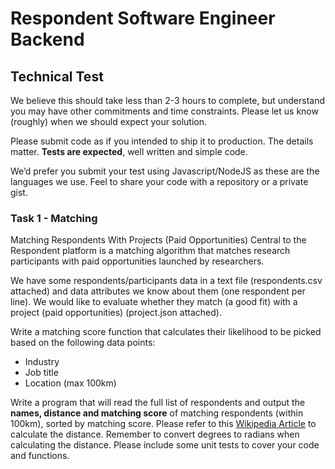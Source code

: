 # Respondent Software Engineer Backend
## Technical Test
We believe this should take less than 2-3 hours to complete, but understand you may have other commitments and time constraints. Please let us know (roughly) when we should expect your solution.

Please submit code as if you intended to ship it to production. The details matter. **Tests are expected**, well written and simple code.

We’d prefer you submit your test using Javascript/NodeJS as these are the languages we use. Feel to share your code with a repository or a private gist.

### Task 1 - Matching
Matching Respondents With Projects (Paid Opportunities)
Central to the Respondent platform is a matching algorithm that matches research participants with paid opportunities launched by researchers.

We have some respondents/participants data in a text file (respondents.csv attached) and data attributes we know about them (one respondent per line). We would like to evaluate whether they match (a good fit) with a project (paid opportunities) (project.json attached).

Write a matching score function that calculates their likelihood to be picked based on the following data points:
- Industry
- Job title
- Location (max 100km)

Write a program that will read the full list of respondents and output the **names, distance and matching score** of matching respondents (within 100km), sorted by matching score.
Please refer to this [Wikipedia Article](https://en.wikipedia.org/wiki/Great-circle_distance) to calculate the distance. Remember to convert degrees to radians when calculating the distance. Please include some unit tests to cover your code and functions.
